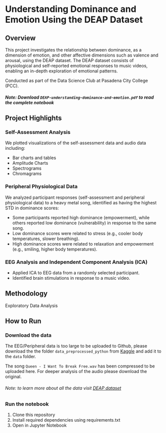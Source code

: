# Understanding Dominance and Emotion Using the DEAP Dataset

## Overview

This project investigates the relationship between dominance, as a dimension of emotion, and other affective dimensions such as valence and arousal, using the DEAP dataset. The DEAP dataset consists of physiological and self-reported emotional responses to music videos, enabling an in-depth exploration of emotional patterns.

Conducted as part of the Data Science Club at Pasadena City College (PCC).

##### Note: Download `DEAP-understanding-dominance-and-emotion.pdf` to read the complete notebook

## Project Highlights

### Self-Assessment Analysis

We plotted visualizations of the self-assessment data and audio data including: 
- Bar charts and tables
- Amplitude Charts 
- Spectrograms
- Chromagrams

### Peripheral Physiological Data

We analyzed participant responses (self-assessment and peripheral physiological data) to a heavy metal song, identified as having the highest STD in dominance scores:
- Some participants reported high dominance (empowerment), while others reported low dominance (vulnerability) in response to the same song.
- Low dominance scores were related to stress (e.g., cooler body temperatures, slower breathing).
- High dominance scores were related to relaxation and empowerment (e.g., smiling, higher body temperatures).

### EEG Analysis and Independent Component Analysis (ICA)
- Applied ICA to EEG data from a randomly selected participant.
- Identified brain stimulations in response to a music video.

## Methodology

Exploratory Data Analysis

## How to Run

### Download the data

The EEG/Peripheral data is too large to be uploaded to Github, please download the the folder `data_preprocessed_python` from [Kaggle](https://www.kaggle.com/datasets/manh123df/deap-dataset/data) and add it to the `data` folder.

The song `Queen - I Want To Break Free.wav` has been compressed to be uploaded here. For deeper analysis of the audio please download the original.

###### Note: to learn more about all the data visit [DEAP dataset](https://www.eecs.qmul.ac.uk/mmv/datasets/deap/readme.html)

### Run the notebook

1. Clone this repository
2. Install required dependencies using requirements.txt
3. Open in Jupyter Notebook

